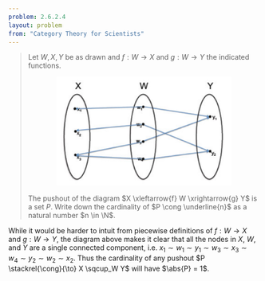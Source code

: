 ```yaml
---
problem: 2.6.2.4 
layout: problem
from: "Category Theory for Scientists"
---
```


> Let $W,X,Y$ be as drawn and $f: W\to X$ and $g: W\to Y$ the indicated
> functions.
> 
>  <center>
>  <img src="/images/psets/ctfs-p3/2624.png" alt="2.6.2.4" width="350px"/>
>  </center>
> 
>  The pushout of the diagram $X \xleftarrow{f} W \xrightarrow{g} Y$ is a set
>  $P$.  Write down the cardinality of $P \cong \underline{n}$ as a natural
>  number $n \in \N$.

While it would be harder to intuit from piecewise definitions of $f:W\to X$ and
$g:W\to Y$, the diagram above makes it clear that all the nodes in $X$, $W$, and
$Y$ are a single connected component, i.e. $x_1 \sim w_1 \sim y_1 \sim w_3 \sim
x_3 \sim w_4 \sim y_2 \sim w_2 \sim x_2$. Thus the cardinality of any pushout $P
\stackrel{\cong}{\to} X \sqcup_W Y$ will have $\abs{P} = 1$.

